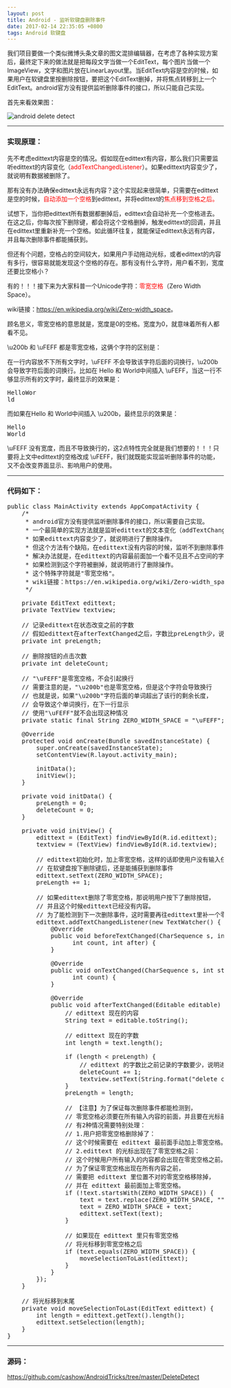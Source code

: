 ```yaml
---
layout: post
title: Android - 监听软键盘删除事件
date: 2017-02-14 22:35:05 +0800
tags: Android 软键盘
---
```


我们项目要做一个类似微博头条文章的图文混排编辑器，在考虑了各种实现方案后，最终定下来的做法就是把每段文字当做一个EditText，每个图片当做一个ImageView，文字和图片放在LinearLayout里。当EditText内容是空的时候，如果用户在软键盘里按删除按钮，要把这个EditText删掉，并将焦点转移到上一个EditText。android官方没有提供监听删除事件的接口，所以只能自己实现。

首先来看效果图：

![android delete detect](http://7xjvhq.com1.z0.glb.clouddn.com/android_delete_detect.gif)

-----------------------

### 实现原理：

先不考虑edittext内容是空的情况。假如现在edittext有内容，那么我们只需要监听edittext的内容变化（<span style="color:red">addTextChangedListener</span>）。如果edittext内容变少了，就说明有数据被删除了。

那有没有办法确保edittext永远有内容？这个实现起来很简单，只需要在edittext是空的时候，<span style="color:red">自动添加一个空格</span>到edittext，并将edittext的<span style="color:red">焦点移到空格之后。</span>

试想下，当你把edittext所有数据都删掉后，edittext会自动补充一个空格进去。在这之后，你每次按下删除键，都会将这个空格删掉，触发edittext的回调，并且在edittext里重新补充一个空格。如此循环往复，就能保证edittext永远有内容，并且每次删除事件都能捕获到。

但还有个问题，空格占的空间较大，如果用户手动拖动光标，或者edittext的内容有多行，很容易就能发现这个空格的存在。那有没有什么字符，用户看不到，宽度还要比空格小？

有的！！！接下来为大家科普一个Unicode字符：<span style="color:red">零宽空格</span>（Zero Width Space）。

wiki链接：<https://en.wikipedia.org/wiki/Zero-width_space>。

顾名思义，零宽空格的意思就是，宽度是0的空格。宽度为0，就意味着所有人都看不见。

\u200b 和 \uFEFF 都是零宽空格，这俩个字符的区别是：

在一行内容放不下所有文字时，\uFEFF 不会导致该字符后面的词换行，\u200b 会导致字符后面的词换行。比如在 Hello 和 World中间插入 \uFEFF，当这一行不够显示所有的文字时，最终显示的效果是：

<pre>
HelloWor
ld
</pre>

而如果在Hello 和 World中间插入 \u200b，最终显示的效果是：

<pre>
Hello
World
</pre>

\uFEFF 没有宽度，而且不导致换行的，这2点特性完全就是我们想要的！！！只要将上文中edittext的空格改成 \uFEFF，我们就既能实现监听删除事件的功能，又不会改变界面显示、影响用户的使用。

----------------------------

### 代码如下：

<pre class='mcode'>
public class MainActivity extends AppCompatActivity {
    /*
     * android官方没有提供监听删除事件的接口，所以需要自己实现。
     * 一个最简单的实现方法就是监听edittext的文本变化（addTextChangedListener），
     * 如果edittext内容变少了，就说明进行了删除操作。
     * 但这个方法有个缺陷，在edittext没有内容的时候，监听不到删除事件。
     * 解决办法就是，在edittext的内容最前面加一个看不见且不占空间的字符，
     * 如果检测到这个字符被删掉，就说明进行了删除操作。
     * 这个特殊字符就是"零宽空格"。
     * wiki链接：https://en.wikipedia.org/wiki/Zero-width_space
     */

    private EditText edittext;
    private TextView textview;

    // 记录edittext在状态改变之前的字数
    // 假如edittext在afterTextChanged之后，字数比preLength少，说明进行了删除操作
    private int preLength;

    // 删除按钮的点击次数
    private int deleteCount;

    // "\uFEFF"是零宽空格，不会引起换行
    // 需要注意的是，"\u200b"也是零宽空格，但是这个字符会导致换行
    // 也就是说，如果"\u200b"字符后面的单词超出了该行的剩余长度，
    // 会导致这个单词换行，在下一行显示
    // 使用"\uFEFF"就不会出现这种情况
    private static final String ZERO_WIDTH_SPACE = "\uFEFF";

    @Override
    protected void onCreate(Bundle savedInstanceState) {
        super.onCreate(savedInstanceState);
        setContentView(R.layout.activity_main);

        initData();
        initView();
    }

    private void initData() {
        preLength = 0;
        deleteCount = 0;
    }

    private void initView() {
        edittext = (EditText) findViewById(R.id.edittext);
        textview = (TextView) findViewById(R.id.textview);

        // edittext初始化时，加上零宽空格，这样的话即使用户没有输入任何内容，
        // 在软键盘按下删除键后，还是能捕获到删除事件
        edittext.setText(ZERO_WIDTH_SPACE);
        preLength += 1;

        // 如果edittext删除了零宽空格，那说明用户按下了删除按钮，
        // 并且这个时候edittext已经没有内容。
        // 为了能检测到下一次删除事件，这时需要再往edittext里补一个零宽空格。
        edittext.addTextChangedListener(new TextWatcher() {
            @Override
            public void beforeTextChanged(CharSequence s, int start,
                  int count, int after) {
            }

            @Override
            public void onTextChanged(CharSequence s, int start, int before,
                  int count) {
            }

            @Override
            public void afterTextChanged(Editable editable) {
                // edittext 现在的内容
                String text = editable.toString();

                // edittext 现在的字数
                int length = text.length();

                if (length &lt; preLength) {
                    // edittext 的字数比之前记录的字数要少，说明进行了删除操作
                    deleteCount += 1;
                    textview.setText(String.format("delete count: %s", deleteCount));
                }
                preLength = length;

                // 【注意】为了保证每次删除事件都能检测到，
                // 零宽空格必须要在所有输入内容的前面，并且要在光标前面。
                // 有2种情况需要特别处理：
                // 1.用户把零宽空格删除掉了：
                // 这个时候需要在 edittext 最前面手动加上零宽空格。
                // 2.edittext 的光标出现在了零宽空格之前：
                // 这个时候用户所有输入的内容都会出现在零宽空格之前。
                // 为了保证零宽空格出现在所有内容之前，
                // 需要把 edittext 里位置不对的零宽空格移除掉，
                // 并在 edittext 最前面加上零宽空格。
                if (!text.startsWith(ZERO_WIDTH_SPACE)) {
                    text = text.replace(ZERO_WIDTH_SPACE, "");
                    text = ZERO_WIDTH_SPACE + text;
                    edittext.setText(text);
                }

                // 如果现在 edittext 里只有零宽空格
                // 将光标移到零宽空格之后
                if (text.equals(ZERO_WIDTH_SPACE)) {
                    moveSelectionToLast(edittext);
                }
            }
        });
    }

    // 将光标移到末尾
    private void moveSelectionToLast(EditText edittext) {
        int length = edittext.getText().length();
        edittext.setSelection(length);
    }
}
</pre>

---------------------------------------

### 源码：
<https://github.com/cashow/AndroidTricks/tree/master/DeleteDetect>
